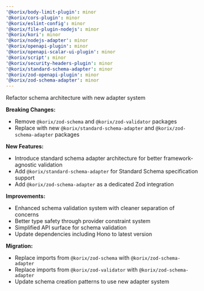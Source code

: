 ```yaml
---
'@korix/body-limit-plugin': minor
'@korix/cors-plugin': minor
'@korix/eslint-config': minor
'@korix/file-plugin-nodejs': minor
'@korix/kori': minor
'@korix/nodejs-adapter': minor
'@korix/openapi-plugin': minor
'@korix/openapi-scalar-ui-plugin': minor
'@korix/script': minor
'@korix/security-headers-plugin': minor
'@korix/standard-schema-adapter': minor
'@korix/zod-openapi-plugin': minor
'@korix/zod-schema-adapter': minor
---
```


Refactor schema architecture with new adapter system

**Breaking Changes:**

- Remove `@korix/zod-schema` and `@korix/zod-validator` packages
- Replace with new `@korix/standard-schema-adapter` and `@korix/zod-schema-adapter` packages

**New Features:**

- Introduce standard schema adapter architecture for better framework-agnostic validation
- Add `@korix/standard-schema-adapter` for Standard Schema specification support
- Add `@korix/zod-schema-adapter` as a dedicated Zod integration

**Improvements:**

- Enhanced schema validation system with cleaner separation of concerns
- Better type safety through provider constraint system
- Simplified API surface for schema validation
- Update dependencies including Hono to latest version

**Migration:**

- Replace imports from `@korix/zod-schema` with `@korix/zod-schema-adapter`
- Replace imports from `@korix/zod-validator` with `@korix/zod-schema-adapter`
- Update schema creation patterns to use new adapter system

